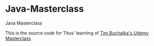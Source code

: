 # Java-Masterclass
Java Masterclass

This is the source code for Titus' learning of [Tim Buchalka's Udemy Masterclass](https://www.udemy.com/course/java-the-complete-java-developer-course/)